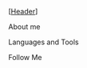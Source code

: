 [[Header](https://github.com/Maximthe1/Maximthe1/blob/main/assets/Maximthe1.png)]

About me

Languages and Tools

Follow Me